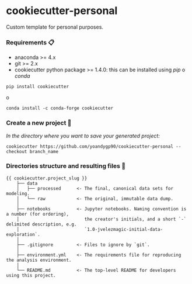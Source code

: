 # cookiecutter-personal
Custom template for personal purposes.

### Requirements 📋
- anaconda >= 4.x
- git >= 2.x
- cookiecutter python package >= 1.4.0: this can be installed using _pip_ o _conda_

```
pip install cookiecutter
```
o
```
conda install -c conda-forge cookiecutter
```
### Create a new project 🔧
_In the directory where you want to save your generated project:_

```
cookiecutter https://github.com/yoandygp90/cookiecutter-personal --checkout branch_name
```
### Directories structure and resulting files 📖
```
{{ cookiecutter.project_slug }}
    ├── data
    │   ├── processed      <- The final, canonical data sets for modeling.
    │   └── raw            <- The original, immutable data dump.
    │
    ├── notebooks          <- Jupyter notebooks. Naming convention is a number (for ordering),
    │                         the creator's initials, and a short `-` delimited description, e.g.
    │                         `1.0-jvelezmagic-initial-data-exploration`.
    │
    ├── .gitignore         <- Files to ignore by `git`.
    │
    ├── environment.yml    <- The requirements file for reproducing the analysis environment.
    │
    └── README.md          <- The top-level README for developers using this project.
```
